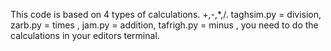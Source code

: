 This code is based on 4 types of calculations. +,-,*,/.
taghsim.py = division,
zarb.py = times ,
jam.py = addition,
tafrigh.py = minus ,
you need to do the calculations in your editors terminal.
